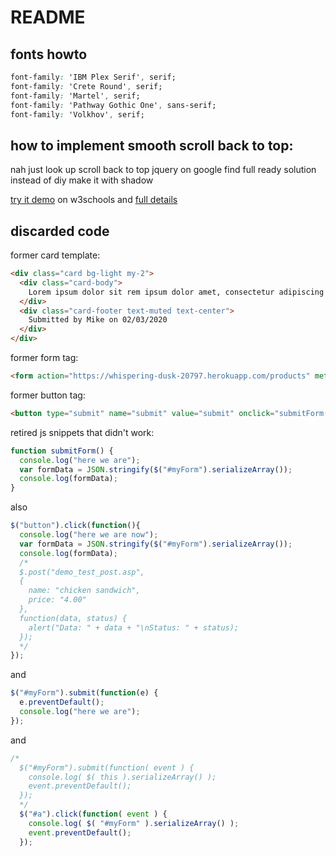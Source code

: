 # README

## fonts howto

```CSS
font-family: 'IBM Plex Serif', serif;
font-family: 'Crete Round', serif;
font-family: 'Martel', serif;
font-family: 'Pathway Gothic One', sans-serif;
font-family: 'Volkhov', serif;
```

## how to implement smooth scroll back to top:

nah just look up
scroll back to top jquery
on google
find full ready solution instead of diy
make it with shadow

[try it demo](https://www.w3schools.com/howto/tryit.asp?filename=tryhow_css_smooth_scroll_jquery)
on w3schools
and
[full details](https://www.w3schools.com/howto/howto_css_smooth_scroll.asp)


## discarded code

former card template:

```html
<div class="card bg-light my-2">
  <div class="card-body">
    Lorem ipsum dolor sit rem ipsum dolor amet, consectetur adipiscing elit. Integer posuere erat a ante. Lorem ipsum dolor sit amet, consectetur adipiscing elit. Integer posuere erat a rem ipsum dolor ante.
  </div>
  <div class="card-footer text-muted text-center">
    Submitted by Mike on 02/03/2020
  </div>
</div>
```

former form tag:

```html
<form action="https://whispering-dusk-20797.herokuapp.com/products" method="POST" name="myForm">
```

former button tag:

```html
<button type="submit" name="submit" value="submit" onclick="submitForm();" class="btn btn-primary">Submit</button>
```

retired js snippets that didn't work:

```javascript
function submitForm() {
  console.log("here we are");
  var formData = JSON.stringify($("#myForm").serializeArray());
  console.log(formData);
}
```

also

```javascript
$("button").click(function(){
  console.log("here we are now");
  var formData = JSON.stringify($("#myForm").serializeArray());
  console.log(formData);
  /*
  $.post("demo_test_post.asp",
  {
    name: "chicken sandwich",
    price: "4.00"
  },
  function(data, status) {
    alert("Data: " + data + "\nStatus: " + status);
  });
  */
});
```

and 

```javascript
$("#myForm").submit(function(e) {
  e.preventDefault();
  console.log("here we are");
});
```

and 

```javascript
/*
  $("#myForm").submit(function( event ) {
    console.log( $( this ).serializeArray() );
    event.preventDefault();
  });
  */
  $("#a").click(function( event ) {
    console.log( $( "#myForm" ).serializeArray() );
    event.preventDefault();
  });
```